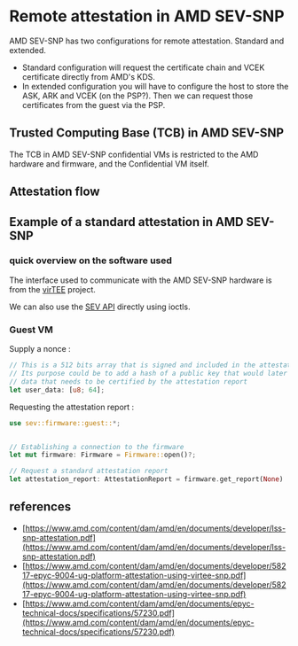 # Remote attestation in AMD SEV-SNP 

AMD SEV-SNP has two configurations for remote attestation. Standard and extended. 
- Standard configuration will request the certificate chain and VCEK certificate directly from AMD's KDS. 
- In extended configuration you will have to configure the host to store the ASK, ARK and VCEK (on the PSP?). Then we can request those certificates from the guest via the PSP. 



## Trusted Computing Base (TCB) in AMD SEV-SNP
The TCB in AMD SEV-SNP confidential VMs is restricted to the AMD hardware and firmware, and the Confidential VM itself. 

## Attestation flow 

## Example of a standard attestation in AMD SEV-SNP

### quick overview on the software used

The interface used to communicate with the AMD SEV-SNP hardware is from the [virTEE](https://virtee.io/) project. 

We can also use the [SEV API](https://docs.kernel.org/virt/coco/sev-guest.html) directly using ioctls. 

### Guest VM 

Supply a nonce : 
```rust
// This is a 512 bits array that is signed and included in the attestation report. 
// Its purpose could be to add a hash of a public key that would later used or other important 
// data that needs to be certified by the attestation report 
let user_data: [u8; 64];    
```

Requesting the attestation report : 
```rust
use sev::firmware::guest::*;


// Establishing a connection to the firmware 
let mut firmware: Firmware = Firmware::open()?;

// Request a standard attestation report 
let attestation_report: AttestationReport = firmware.get_report(None)
```




## references 
- [https://www.amd.com/content/dam/amd/en/documents/developer/lss-snp-attestation.pdf](https://www.amd.com/content/dam/amd/en/documents/developer/lss-snp-attestation.pdf)
- [https://www.amd.com/content/dam/amd/en/documents/developer/58217-epyc-9004-ug-platform-attestation-using-virtee-snp.pdf](https://www.amd.com/content/dam/amd/en/documents/developer/58217-epyc-9004-ug-platform-attestation-using-virtee-snp.pdf)
- [https://www.amd.com/content/dam/amd/en/documents/epyc-technical-docs/specifications/57230.pdf](https://www.amd.com/content/dam/amd/en/documents/epyc-technical-docs/specifications/57230.pdf)